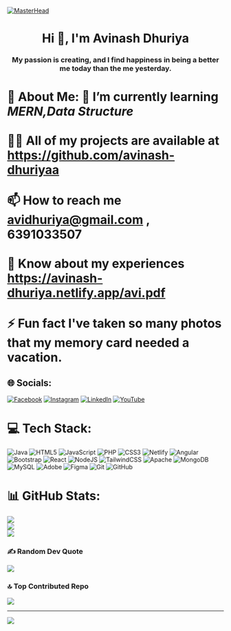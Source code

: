 [![MasterHead](https://firebasestorage.googleapis.com/v0/b/flexi-coding.appspot.com/o/dempgi7-520f8d5f-63d4-4453-8822-dbc149ae27f8.gif?alt=media&token=91c0c7b2-93c3-4029-b011-1a8703c5730d)](https://rishavchanda.io)
<h1 align="center">Hi 👋, I'm Avinash Dhuriya</h1>
<h3 align="center">My passion is creating, and I find happiness in being a better me today than the me yesterday.</h3>

# 💫 About Me: 🌱 I’m currently learning *MERN,Data Structure*<br><br>👨‍💻 All of my projects are available at https://github.com/avinash-dhuriyaa<br><br>📫 How to reach me avidhuriya@gmail.com , 6391033507<br><br>📄 Know about my experiences https://avinash-dhuriya.netlify.app/avi.pdf<br><br>⚡ Fun fact I've taken so many photos that my memory card needed a vacation.<br>


## 🌐 Socials:
[![Facebook](https://img.shields.io/badge/Facebook-%231877F2.svg?logo=Facebook&logoColor=white)](https://facebook.com/AviRock) [![Instagram](https://img.shields.io/badge/Instagram-%23E4405F.svg?logo=Instagram&logoColor=white)](https://instagram.com/avirock_kashyap) [![LinkedIn](https://img.shields.io/badge/LinkedIn-%230077B5.svg?logo=linkedin&logoColor=white)](https://linkedin.com/in/avinash-dhuriya) [![YouTube](https://img.shields.io/badge/YouTube-%23FF0000.svg?logo=YouTube&logoColor=white)](https://youtube.com/@avinash_dhuriya) 

# 💻 Tech Stack:
![Java](https://img.shields.io/badge/java-%23ED8B00.svg?style=for-the-badge&logo=openjdk&logoColor=white) ![HTML5](https://img.shields.io/badge/html5-%23E34F26.svg?style=for-the-badge&logo=html5&logoColor=white) ![JavaScript](https://img.shields.io/badge/javascript-%23323330.svg?style=for-the-badge&logo=javascript&logoColor=%23F7DF1E) ![PHP](https://img.shields.io/badge/php-%23777BB4.svg?style=for-the-badge&logo=php&logoColor=white) ![CSS3](https://img.shields.io/badge/css3-%231572B6.svg?style=for-the-badge&logo=css3&logoColor=white) ![Netlify](https://img.shields.io/badge/netlify-%23000000.svg?style=for-the-badge&logo=netlify&logoColor=#00C7B7) ![Angular](https://img.shields.io/badge/angular-%23DD0031.svg?style=for-the-badge&logo=angular&logoColor=white) ![Bootstrap](https://img.shields.io/badge/bootstrap-%238511FA.svg?style=for-the-badge&logo=bootstrap&logoColor=white) ![React](https://img.shields.io/badge/react-%2320232a.svg?style=for-the-badge&logo=react&logoColor=%2361DAFB) ![NodeJS](https://img.shields.io/badge/node.js-6DA55F?style=for-the-badge&logo=node.js&logoColor=white) ![TailwindCSS](https://img.shields.io/badge/tailwindcss-%2338B2AC.svg?style=for-the-badge&logo=tailwind-css&logoColor=white) ![Apache](https://img.shields.io/badge/apache-%23D42029.svg?style=for-the-badge&logo=apache&logoColor=white) ![MongoDB](https://img.shields.io/badge/MongoDB-%234ea94b.svg?style=for-the-badge&logo=mongodb&logoColor=white) ![MySQL](https://img.shields.io/badge/mysql-4479A1.svg?style=for-the-badge&logo=mysql&logoColor=white) ![Adobe](https://img.shields.io/badge/adobe-%23FF0000.svg?style=for-the-badge&logo=adobe&logoColor=white) ![Figma](https://img.shields.io/badge/figma-%23F24E1E.svg?style=for-the-badge&logo=figma&logoColor=white) ![Git](https://img.shields.io/badge/git-%23F05033.svg?style=for-the-badge&logo=git&logoColor=white) ![GitHub](https://img.shields.io/badge/github-%23121011.svg?style=for-the-badge&logo=github&logoColor=white)
# 📊 GitHub Stats:
![](https://github-readme-stats.vercel.app/api?username=avinash-dhuriyaa&theme=neon&hide_border=true&include_all_commits=true&count_private=false)<br/>
![](https://github-readme-streak-stats.herokuapp.com/?user=avinash-dhuriyaa&theme=neon&hide_border=true)<br/>
![](https://github-readme-stats.vercel.app/api/top-langs/?username=avinash-dhuriyaa&theme=neon&hide_border=true&include_all_commits=true&count_private=false&layout=compact)

### ✍️ Random Dev Quote
![](https://quotes-github-readme.vercel.app/api?type=horizontal&theme=gruvbox)

### 🔝 Top Contributed Repo
![](https://github-contributor-stats.vercel.app/api?username=avinash-dhuriyaa&limit=5&theme=gruvbox&combine_all_yearly_contributions=true)

---
[![](https://visitcount.itsvg.in/api?id=avinash-dhuriyaa&icon=2&color=3)](https://visitcount.itsvg.in)

<!-- Proudly created with GPRM ( https://gprm.itsvg.in ) -->
